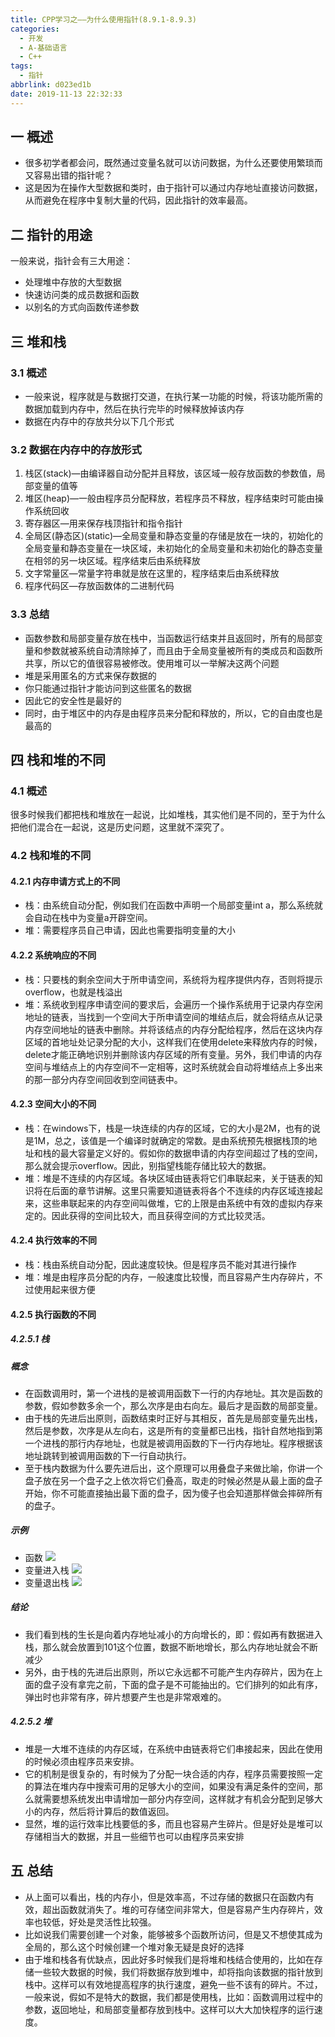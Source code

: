 ```yaml
---
title: CPP学习之——为什么使用指针(8.9.1-8.9.3)
categories:
  - 开发
  - A-基础语言
  - C++
tags:
  - 指针
abbrlink: d023ed1b
date: 2019-11-13 22:32:33
---
```

## 一 概述

* 很多初学者都会问，既然通过变量名就可以访问数据，为什么还要使用繁琐而又容易出错的指针呢？
* 这是因为在操作大型数据和类时，由于指针可以通过内存地址直接访问数据，从而避免在程序中复制大量的代码，因此指针的效率最高。  

<!--more-->

## 二 指针的用途

一般来说，指针会有三大用途：  

* 处理堆中存放的大型数据
* 快速访问类的成员数据和函数
* 以别名的方式向函数传递参数

## 三 堆和栈

### 3.1 概述

* 一般来说，程序就是与数据打交道，在执行某一功能的时候，将该功能所需的数据加载到内存中，然后在执行完毕的时候释放掉该内存
* 数据在内存中的存放共分以下几个形式

### 3.2 数据在内存中的存放形式

1.  栈区(stack)—由编译器自动分配并且释放，该区域一般存放函数的参数值，局部变量的值等
2.  堆区(heap)—一般由程序员分配释放，若程序员不释放，程序结束时可能由操作系统回收
3.  寄存器区—用来保存栈顶指针和指令指针
4.  全局区(静态区)(static)—全局变量和静态变量的存储是放在一块的，初始化的全局变量和静态变量在一块区域，未初始化的全局变量和未初始化的静态变量在相邻的另一块区域。程序结束后由系统释放
5.  文字常量区—常量字符串就是放在这里的，程序结束后由系统释放
6.  程序代码区—存放函数体的二进制代码

### 3.3 总结

* 函数参数和局部变量存放在栈中，当函数运行结束并且返回时，所有的局部变量和参数就被系统自动清除掉了，而且由于全局变量被所有的类成员和函数所共享，所以它的值很容易被修改。使用堆可以一举解决这两个问题
* 堆是采用匿名的方式来保存数据的
* 你只能通过指针才能访问到这些匿名的数据
* 因此它的安全性是最好的
* 同时，由于堆区中的内存是由程序员来分配和释放的，所以，它的自由度也是最高的

## 四 栈和堆的不同

### 4.1 概述

很多时候我们都把栈和堆放在一起说，比如堆栈，其实他们是不同的，至于为什么把他们混合在一起说，这是历史问题，这里就不深究了。

### 4.2 栈和堆的不同

#### 4.2.1 内存申请方式上的不同

* 栈：由系统自动分配，例如我们在函数中声明一个局部变量int a，那么系统就会自动在栈中为变量a开辟空间。
* 堆：需要程序员自己申请，因此也需要指明变量的大小

#### 4.2.2 系统响应的不同

* 栈：只要栈的剩余空间大于所申请空间，系统将为程序提供内存，否则将提示overflow，也就是栈溢出
* 堆：系统收到程序申请空间的要求后，会遍历一个操作系统用于记录内存空闲地址的链表，当找到一个空间大于所申请空间的堆结点后，就会将结点从记录内存空间地址的链表中删除。并将该结点的内存分配给程序，然后在这块内存区域的首地址处记录分配的大小，这样我们在使用delete来释放内存的时候，delete才能正确地识别并删除该内存区域的所有变量。另外，我们申请的内存空间与堆结点上的内存空间不一定相等，这时系统就会自动将堆结点上多出来的那一部分内存空间回收到空间链表中。

#### 4.2.3 空间大小的不同

* 栈：在windows下，栈是一块连续的内存的区域，它的大小是2M，也有的说是1M，总之，该值是一个编译时就确定的常数。是由系统预先根据栈顶的地址和栈的最大容量定义好的。假如你的数据申请的内存空间超过了栈的空间，那么就会提示overflow。因此，别指望栈能存储比较大的数据。
* 堆：堆是不连续的内存区域。各块区域由链表将它们串联起来，关于链表的知识将在后面的章节讲解。这里只需要知道链表将各个不连续的内存区域连接起来，这些串联起来的内存空间叫做堆，它的上限是由系统中有效的虚拟内存来定的。因此获得的空间比较大，而且获得空间的方式比较灵活。

#### 4.2.4 执行效率的不同

* 栈：栈由系统自动分配，因此速度较快。但是程序员不能对其进行操作
* 堆：堆是由程序员分配的内存，一般速度比较慢，而且容易产生内存碎片，不过使用起来很方便

#### 4.2.5 执行函数的不同

##### 4.2.5.1 栈 

##### 概念

- 在函数调用时，第一个进栈的是被调用函数下一行的内存地址。其次是函数的参数，假如参数多余一个，那么次序是由右向左。最后才是函数的局部变量。
- 由于栈的先进后出原则，函数结束时正好与其相反，首先是局部变量先出栈，然后是参数，次序是从左向右，这是所有的变量都已出栈，指针自然地指到第一个进栈的那行内存地址，也就是被调用函数的下一行内存地址。程序根据该地址跳转到被调用函数的下一行自动执行。
- 至于栈内数据为什么要先进后出，这个原理可以用叠盘子来做比喻，你讲一个盘子放在另一个盘子之上依次将它们叠高，取走的时候必然是从最上面的盘子开始，你不可能直接抽出最下面的盘子，因为傻子也会知道那样做会摔碎所有的盘子。

##### 示例

* 函数
![][1]
* 变量进入栈
![][2]
* 变量退出栈
![][3]

##### 结论

* 我们看到栈的生长是向着内存地址减小的方向增长的，即：假如再有数据进入栈，那么就会放置到101这个位置，数据不断地增长，那么内存地址就会不断减少
* 另外，由于栈的先进后出原则，所以它永远都不可能产生内存碎片，因为在上面的盘子没有拿完之前，下面的盘子是不可能抽出的。它们排列的如此有序，弹出时也非常有序，碎片想要产生也是非常艰难的。

##### 4.2.5.2 堆

* 堆是一大堆不连续的内存区域，在系统中由链表将它们串接起来，因此在使用的时候必须由程序员来安排。
* 它的机制是很复杂的，有时候为了分配一块合适的内存，程序员需要按照一定的算法在堆内存中搜索可用的足够大小的空间，如果没有满足条件的空间，那么就需要想系统发出申请增加一部分内存空间，这样就才有机会分配到足够大小的内存，然后将计算后的数值返回。
* 显然，堆的运行效率比栈要低的多，而且也容易产生碎片。但是好处是堆可以存储相当大的数据，并且一些细节也可以由程序员来安排

## 五 总结

* 从上面可以看出，栈的内存小，但是效率高，不过存储的数据只在函数内有效，超出函数就消失了。堆的可存储空间非常大，但是容易产生内存碎片，效率也较低，好处是灵活性比较强。
* 比如说我们需要创建一个对象，能够被多个函数所访问，但是又不想使其成为全局的，那么这个时候创建一个堆对象无疑是良好的选择
* 由于堆和栈各有优缺点，因此好多时候我们是将堆和栈结合使用的，比如在存储一些较大数据的时候，我们将数据存放到堆中，却将指向该数据的指针放到栈中。这样可以有效地提高程序的执行速度，避免一些不该有的碎片。不过，一般来说，假如不是特大的数据，我们都是使用栈，比如：函数调用过程中的参数，返回地址，和局部变量都存放到栈中。这样可以大大加快程序的运行速度。


[1]: https://cdn.jsdelivr.net/gh/PGzxc/CDN/blog-image/cpp-graph-zhan-function.png
[2]: https://cdn.jsdelivr.net/gh/PGzxc/CDN/blog-image/cpp-graph-zhan-in.png
[3]:https://cdn.jsdelivr.net/gh/PGzxc/CDN/blog-image/cpp-graph-zhan-out.png